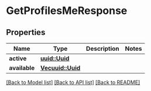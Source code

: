 # GetProfilesMeResponse

## Properties

Name | Type | Description | Notes
------------ | ------------- | ------------- | -------------
**active** | [**uuid::Uuid**](uuid::Uuid.md) |  | 
**available** | [**Vec<uuid::Uuid>**](uuid::Uuid.md) |  | 

[[Back to Model list]](../README.md#documentation-for-models) [[Back to API list]](../README.md#documentation-for-api-endpoints) [[Back to README]](../README.md)


